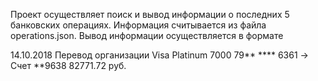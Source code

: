 Проект осуществляет поиск и вывод информации о последних 5 банковских операциях. Информация считывается из файла operations.json. Вывод информации осуществляется в формате

14.10.2018 Перевод организации
Visa Platinum 7000 79** **** 6361 -> Счет **9638
82771.72 руб.
